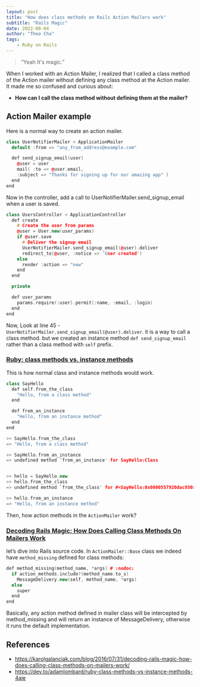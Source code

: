 ```yaml
---
layout: post
title: "How does class methods on Rails Action Mailers work"
subtitle: "Rails Magic"
date: 2022-08-04
author: "Theo Cha"
tags:
    - Ruby on Rails
---
```


> “Yeah It's magic.”

When I worked with an Action Mailer, I realized that I called a class method of the Action mailer without defining any class method at the Action mailer.
It made me so confused and curious about:

- **How can I call the class method without defining them at the mailer?**

Action Mailer example
----------------------------------------

Here is a normal way to create an action mailer.

```cpp
class UserNotifierMailer < ApplicationMailer
  default :from => "any_from_address@example.com"

  def send_signup_email(user)
    @user = user
    mail( :to => @user.email,
    :subject => "Thanks for signing up for our amazing app" )
  end
end
```

Now in the controller, add a call to UserNotifierMailer.send_signup_email when a user is saved.

```cpp
class UsersController < ApplicationController
  def create
    # Create the user from params
    @user = User.new(user_params)
    if @user.save
      # Deliver the signup email
      UserNotifierMailer.send_signup_email(@user).deliver
      redirect_to(@user, :notice => 'User created')
    else
      render :action => "new"
    end
  end

  private

  def user_params
    params.require(:user).permit(:name, :email, :login)
  end
end
```

Now, Look at line 45 - `UserNotifierMailer.send_signup_email(@user).deliver`. it is a way to call a class method.
but we created an instance method `def send_signup_email`  rather than a class method with  `self` prefix.

### [Ruby: class methods vs. instance methods](https://dev.to/adamlombard/ruby-class-methods-vs-instance-methods-4aje)

This is how normal class and instance methods would work.

```cpp
class SayHello
  def self.from_the_class
    "Hello, from a class method"
  end

  def from_an_instance
    "Hello, from an instance method"
  end
end
```

```cpp
>> SayHello.from_the_class
=> "Hello, from a class method"

>> SayHello.from_an_instance
=> undefined method `from_an_instance' for SayHello:Class


>> hello = SayHello.new
>> hello.from_the_class
=> undefined method `from_the_class' for #<SayHello:0x0000557920dac930>

>> hello.from_an_instance
=> "Hello, from an instance method"
```

Then, how action methods in the `ActionMailer` work?

### [Decoding Rails Magic: How Does Calling Class Methods On Mailers Work](https://karolgalanciak.com/blog/2016/07/31/decoding-rails-magic-how-does-calling-class-methods-on-mailers-work/)

let’s dive into Rails source code. In `ActionMailer::Base` class we indeed have `method_missing` defined for class methods:

```cpp
def method_missing(method_name, *args) # :nodoc:
  if action_methods.include?(method_name.to_s)
    MessageDelivery.new(self, method_name, *args)
  else
    super
  end
end
```
Basically, any action method defined in mailer class will be intercepted by method_missing and will return an instance of MessageDelivery, otherwise it runs the default implementation.



References
----------

- <https://karolgalanciak.com/blog/2016/07/31/decoding-rails-magic-how-does-calling-class-methods-on-mailers-work/>
- <https://dev.to/adamlombard/ruby-class-methods-vs-instance-methods-4aje>













